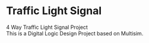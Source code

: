 # Traffic Light Signal
4 Way Traffic Light Signal Project<br/>
This is a Digital Logic Design Project based on Multisim.
